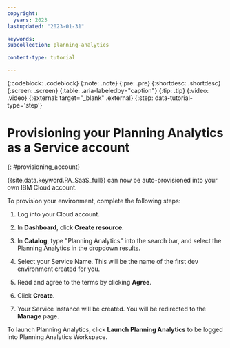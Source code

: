 ```yaml
---
copyright:
  years: 2023
lastupdated: "2023-01-31"

keywords:
subcollection: planning-analytics

content-type: tutorial

---
```


{:codeblock: .codeblock}
{:note: .note}
{:pre: .pre}
{:shortdesc: .shortdesc}
{:screen: .screen}
{:table: .aria-labeledby="caption"}
{:tip: .tip}
{:video: .video}
{:external: target="_blank" .external}
{:step: data-tutorial-type='step'}

# Provisioning your Planning Analytics as a Service account
{: #provisioning_account}

{{site.data.keyword.PA_SaaS_full}} can now be auto-provisioned into your own IBM Cloud account.

To provision your environment, complete the following steps:

1. Log into your Cloud account.

2. In **Dashboard**, click **Create resource**.

3. In **Catalog**, type "Planning Analytics"   into the search bar, and select the Planning Analytics in the dropdown results. 

4. Select your Service Name. This will be the name of the first dev environment created for you.

5. Read and agree to the terms by clicking **Agree**. 

6. Click **Create**.

7. Your Service Instance will be created. You will be redirected to the **Manage** page.

To launch Planning Analytics, click **Launch Planning Analytics** to be logged into Planning Analytics Workspace.

